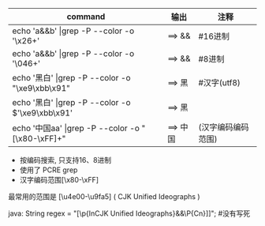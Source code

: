 

command | 输出 | 注释
---     | ---  | --- 
echo 'a&&b'   \|grep -P --color -o '\x26+'        | ==> &&  | #16进制
echo 'a&&b'   \|grep -P --color -o '\046+'        | ==> &&  | #8进制 
echo '黑白'   \|grep -P --color -o "\xe9\xbb\x91" | ==> 黑  | #汉字(utf8)
echo '黑白'   \|grep -P --color -o $'\xe9\xbb\x91'   | ==> 黑
echo '中国aa' \|grep -P --color -o "[\x80-\xFF]+" | ==> 中国|(汉字编码编码范围)

- 按编码搜索, 只支持16、8进制
- 使用了 PCRE grep
- 汉字编码范围[\x80-\xFF]

最常用的范围是  [\u4e00-\u9fa5]  ( CJK Unified Ideographs )

java:   String regex = "[\\p{InCJK Unified Ideographs}&&\\P{Cn}]]";  #没有写死
